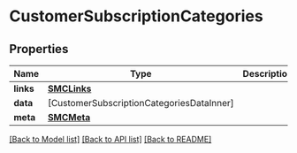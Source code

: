 # CustomerSubscriptionCategories

## Properties
Name | Type | Description | Notes
------------ | ------------- | ------------- | -------------
**links** | [**SMCLinks**](SMCLinks.md) |  | [optional] 
**data** | [CustomerSubscriptionCategoriesDataInner] |  | [optional] 
**meta** | [**SMCMeta**](SMCMeta.md) |  | [optional] 

[[Back to Model list]](../README.md#documentation-for-models) [[Back to API list]](../README.md#documentation-for-api-endpoints) [[Back to README]](../README.md)


